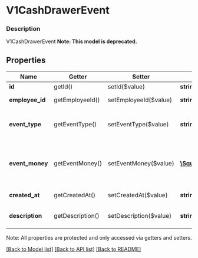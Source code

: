 # V1CashDrawerEvent

### Description

V1CashDrawerEvent
**Note: This model is deprecated.**

## Properties
Name | Getter | Setter | Type | Description | Notes
------------ | ------------- | ------------- | ------------- | ------------- | -------------
**id** | getId() | setId($value) | **string** | The event&#39;s unique ID. | [optional] 
**employee_id** | getEmployeeId() | setEmployeeId($value) | **string** | The ID of the employee that created the event. | [optional] 
**event_type** | getEventType() | setEventType($value) | **string** | The type of event that occurred. See [V1CashDrawerEventEventType](#type-v1cashdrawereventeventtype) for possible values | [optional] 
**event_money** | getEventMoney() | setEventMoney($value) | [**\SquareConnect\Model\V1Money**](V1Money.md) | The amount of money that was added to or removed from the cash drawer because of the event. This value can be positive (for added money) or negative (for removed money). | [optional] 
**created_at** | getCreatedAt() | setCreatedAt($value) | **string** | The time when the event occurred, in ISO 8601 format. | [optional] 
**description** | getDescription() | setDescription($value) | **string** | An optional description of the event, entered by the employee that created it. | [optional] 

Note: All properties are protected and only accessed via getters and setters.

[[Back to Model list]](../../README.md#documentation-for-models) [[Back to API list]](../../README.md#documentation-for-api-endpoints) [[Back to README]](../../README.md)

